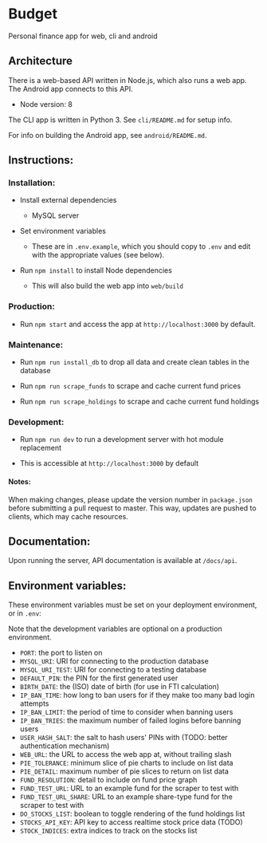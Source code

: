 # Budget

Personal finance app for web, cli and android

## Architecture

There is a web-based API written in Node.js, which also runs a web app. The Android app connects to this API.

- Node version: 8

The CLI app is written in Python 3. See `cli/README.md` for setup info.

For info on building the Android app, see `android/README.md`.

## Instructions:

### Installation:

- Install external dependencies
    - MySQL server

- Set environment variables
    - These are in `.env.example`, which you should copy to `.env` and edit with the appropriate values (see below).

- Run `npm install` to install Node dependencies
	- This will also build the web app into `web/build`

### Production:

- Run `npm start` and access the app at `http://localhost:3000` by default.

### Maintenance:

- Run `npm run install_db` to drop all data and create clean tables in the database

- Run `npm run scrape_funds` to scrape and cache current fund prices

- Run `npm run scrape_holdings` to scrape and cache current fund holdings

### Development:

- Run `npm run dev` to run a development server with hot module replacement

- This is accessible at `http://localhost:3000` by default

#### Notes: 

When making changes, please update the version number in `package.json` before submitting a pull request to master. This way, updates are pushed to clients, which may cache resources.

## Documentation:

Upon running the server, API documentation is available at `/docs/api`.


## Environment variables:

These environment variables must be set on your deployment environment, or in `.env`:

Note that the development variables are optional on a production environment.

- `PORT`: the port to listen on
- `MYSQL_URI`: URI for connecting to the production database
- `MYSQL_URI_TEST`: URI for connecting to a testing database
- `DEFAULT_PIN`: the PIN for the first generated user
- `BIRTH_DATE`: the (ISO) date of birth (for use in FTI calculation)
- `IP_BAN_TIME`: how long to ban users for if they make too many bad login attempts
- `IP_BAN_LIMIT`: the period of time to consider when banning users
- `IP_BAN_TRIES`: the maximum number of failed logins before banning users
- `USER_HASH_SALT`: the salt to hash users' PINs with (TODO: better authentication mechanism)
- `WEB_URL`: the URL to access the web app at, without trailing slash
- `PIE_TOLERANCE`: minimum slice of pie charts to include on list data
- `PIE_DETAIL`:  maximum number of pie slices to return on list data
- `FUND_RESOLUTION`: detail to include on fund price graph
- `FUND_TEST_URL`: URL to an example fund for the scraper to test with
- `FUND_TEST_URL_SHARE`: URL to an example share-type fund for the scraper to test with
- `DO_STOCKS_LIST`: boolean to toggle rendering of the fund holdings list
- `STOCKS_API_KEY`: API key to access realtime stock price data (TODO)
- `STOCK_INDICES`: extra indices to track on the stocks list
